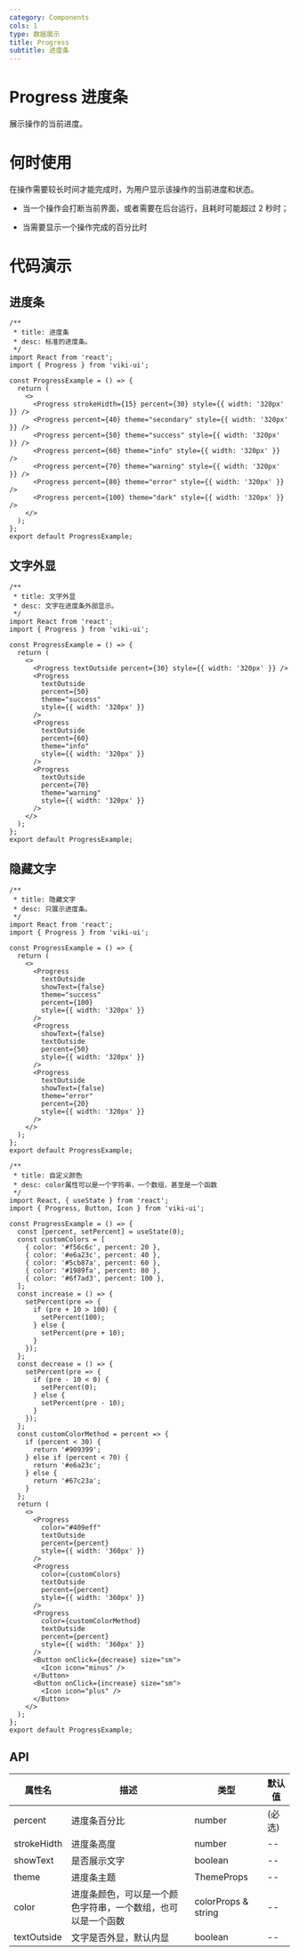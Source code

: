 ```yaml
---
category: Components
cols: 1
type: 数据展示
title: Progress
subtitle: 进度条
---
```


# Progress 进度条

展示操作的当前进度。

# 何时使用

在操作需要较长时间才能完成时，为用户显示该操作的当前进度和状态。

- 当一个操作会打断当前界面，或者需要在后台运行，且耗时可能超过 2 秒时；

- 当需要显示一个操作完成的百分比时

# 代码演示

## 进度条

```tsx
/**
 * title: 进度条
 * desc: 标准的进度条。
 */
import React from 'react';
import { Progress } from 'viki-ui';

const ProgressExample = () => {
  return (
    <>
      <Progress strokeHidth={15} percent={30} style={{ width: '320px' }} />
      <Progress percent={40} theme="secondary" style={{ width: '320px' }} />
      <Progress percent={50} theme="success" style={{ width: '320px' }} />
      <Progress percent={60} theme="info" style={{ width: '320px' }} />
      <Progress percent={70} theme="warning" style={{ width: '320px' }} />
      <Progress percent={80} theme="error" style={{ width: '320px' }} />
      <Progress percent={100} theme="dark" style={{ width: '320px' }} />
    </>
  );
};
export default ProgressExample;
```

## 文字外显

```tsx
/**
 * title: 文字外显
 * desc: 文字在进度条外部显示。
 */
import React from 'react';
import { Progress } from 'viki-ui';

const ProgressExample = () => {
  return (
    <>
      <Progress textOutside percent={30} style={{ width: '320px' }} />
      <Progress
        textOutside
        percent={50}
        theme="success"
        style={{ width: '320px' }}
      />
      <Progress
        textOutside
        percent={60}
        theme="info"
        style={{ width: '320px' }}
      />
      <Progress
        textOutside
        percent={70}
        theme="warning"
        style={{ width: '320px' }}
      />
    </>
  );
};
export default ProgressExample;
```

## 隐藏文字

```tsx
/**
 * title: 隐藏文字
 * desc: 只展示进度条。
 */
import React from 'react';
import { Progress } from 'viki-ui';

const ProgressExample = () => {
  return (
    <>
      <Progress
        textOutside
        showText={false}
        theme="success"
        percent={100}
        style={{ width: '320px' }}
      />
      <Progress
        showText={false}
        textOutside
        percent={50}
        style={{ width: '320px' }}
      />
      <Progress
        textOutside
        showText={false}
        theme="error"
        percent={20}
        style={{ width: '320px' }}
      />
    </>
  );
};
export default ProgressExample;
```

```tsx
/**
 * title: 自定义颜色
 * desc: color属性可以是一个字符串，一个数组，甚至是一个函数
 */
import React, { useState } from 'react';
import { Progress, Button, Icon } from 'viki-ui';

const ProgressExample = () => {
  const [percent, setPercent] = useState(0);
  const customColors = [
    { color: '#f56c6c', percent: 20 },
    { color: '#e6a23c', percent: 40 },
    { color: '#5cb87a', percent: 60 },
    { color: '#1989fa', percent: 80 },
    { color: '#6f7ad3', percent: 100 },
  ];
  const increase = () => {
    setPercent(pre => {
      if (pre + 10 > 100) {
        setPercent(100);
      } else {
        setPercent(pre + 10);
      }
    });
  };
  const decrease = () => {
    setPercent(pre => {
      if (pre - 10 < 0) {
        setPercent(0);
      } else {
        setPercent(pre - 10);
      }
    });
  };
  const customColorMethod = percent => {
    if (percent < 30) {
      return '#909399';
    } else if (percent < 70) {
      return '#e6a23c';
    } else {
      return '#67c23a';
    }
  };
  return (
    <>
      <Progress
        color="#409eff"
        textOutside
        percent={percent}
        style={{ width: '360px' }}
      />
      <Progress
        color={customColors}
        textOutside
        percent={percent}
        style={{ width: '360px' }}
      />
      <Progress
        color={customColorMethod}
        textOutside
        percent={percent}
        style={{ width: '360px' }}
      />
      <Button onClick={decrease} size="sm">
        <Icon icon="minus" />
      </Button>
      <Button onClick={increase} size="sm">
        <Icon icon="plus" />
      </Button>
    </>
  );
};
export default ProgressExample;
```

## API

| 属性名      | 描述                                                         | 类型                | 默认值 |
| ----------- | ------------------------------------------------------------ | ------------------- | ------ |
| percent     | 进度条百分比                                                 | number              | (必选) |
| strokeHidth | 进度条高度                                                   | number              | --     |
| showText    | 是否展示文字                                                 | boolean             | --     |
| theme       | 进度条主题                                                   | ThemeProps          | --     |
| color       | 进度条颜色，可以是一个颜色字符串，一个数组，也可以是一个函数 | colorProps & string | --     |
| textOutside | 文字是否外显，默认内显                                       | boolean             | --     |
